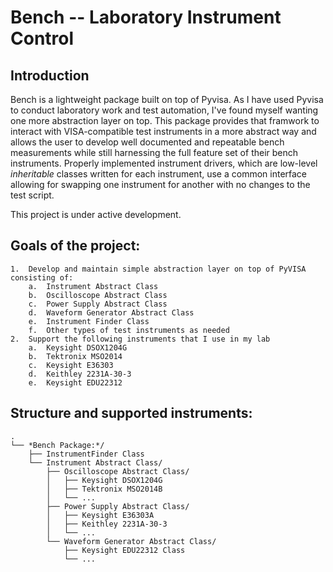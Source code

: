 # Bench -- Laboratory Instrument Control

## Introduction

Bench is a lightweight package built on top of Pyvisa. As I have used Pyvisa to conduct laboratory work and test automation, I've found myself wanting one more abstraction layer on top. This package provides that framwork to interact with VISA-compatible test instruments in a more abstract way and allows the user to develop well documented and repeatable bench measurements while still harnessing the full feature set of their bench instruments. Properly implemented instrument drivers, which are low-level *inheritable* classes written for each instrument, use a common interface allowing for swapping one instrument for another with no changes to the test script.

This project is under active development.

## Goals of the project: 
    
    1.  Develop and maintain simple abstraction layer on top of PyVISA consisting of:
        a.  Instrument Abstract Class
        b.  Oscilloscope Abstract Class
        c.  Power Supply Abstract Class
        d.  Waveform Generator Abstract Class
        e.  Instrument Finder Class
        f.  Other types of test instruments as needed
    2.  Support the following instruments that I use in my lab
        a.  Keysight DSOX1204G
        b.  Tektronix MSO2014
        c.  Keysight E36303
        d.  Keithley 2231A-30-3
        e.  Keysight EDU22312

## Structure and supported instruments:

    .
    └── *Bench Package:*/
        ├── InstrumentFinder Class
        └── Instrument Abstract Class/
            ├── Oscilloscope Abstract Class/
            │   ├── Keysight DSOX1204G
            │   ├── Tektronix MSO2014B
            │   └── ...
            ├── Power Supply Abstract Class/
            │   ├── Keysight E36303A
            │   ├── Keithley 2231A-30-3
            │   └── ...
            └── Waveform Generator Abstract Class/
                ├── Keysight EDU22312 Class
                └── ...
